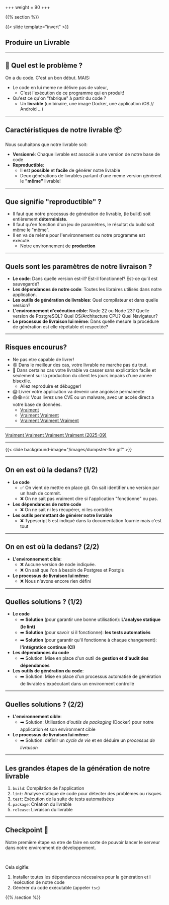 +++
weight = 90
+++

{{% section %}}

{{< slide template="invert" >}}

## Produire un Livrable

---

## 🤔 Quel est le problème ?

On a du code. C'est un bon début. MAIS:

- Le code en lui meme ne délivre pas de valeur,
  - C'est l'exécution de ce programme qui en produit!
- Qu'est ce qu'on "fabrique" à partir du code ?
  - Un **livrable** (un binaire, une image Docker, une application iOS // Android ...)

---

## Caractéristiques de notre livrable 📦

Nous souhaitons que notre livrable soit:

- **Versionné**: Chaque livrable est associé a une version de notre base de code
- **Reproductible**:
  - Il est **possible** et **facile** de générer notre livrable
  - Deux générations de livrables partant d'une meme version génèrent le **"même"** livrable!

---

## Que signifie "reproductible" ?

- Il faut que notre processus de génération de livrable, (le build) soit entièrement **déterministe**.
- Il faut qu'en fonction d'un jeu de paramètres, le résultat du build soit même le "même".
- Il en va de même pour l'environnement ou notre programme est exécuté.
  - Notre environnement de **production**

---

## Quels sont les paramètres de notre livraison ?

- **Le code**: Dans quelle version est-il? Est-il fonctionnel? Est-ce qu'il est sauvegardé?
- **Les dépendances de notre code**: Toutes les libraires utilisés dans notre application.
- **Les outils de génération de livrables**: Quel compilateur et dans quelle version?
- **L'environnement d'exécution cible**: Node 22 ou Node 23? Quelle version de PostgreSQL? Quel OS/Architecture CPU? Quel Navigateur?
- **Le processus de livraison lui même**: Dans quelle mesure la procédure de génération est elle répétable et respectée?

---

## Risques encourus?

- Ne pas etre capable de livrer!
- 😡 Dans le meilleur des cas, votre livrable ne marche pas du tout.
- 🤡 Dans certains cas votre livrable va casser sans explication facile et seulement sur la production du client les jours impairs d'une année bisextile.
  - Allez reproduire et débugger!
- 😱 Livrer votre application va devenir une angoisse permanente
- 😱😭🔥☠️ Vous livrez une CVE ou un malware, avec un accès direct a votre base de données.
  - [Vraiment](https://jfrog.com/blog/malware-civil-war-malicious-npm-packages-targeting-malware-authors)
  - [Vraiment Vraiment](https://www.theregister.com/2023/01/04/pypi_pytorch_dependency_attack)
  - [Vraiment Vraiment Vraiment](https://nvd.nist.gov/vuln/detail/CVE-2021-44228)

---

[Vraiment Vraiment Vraiment Vraiment (2025-09)](https://xeiaso.net/notes/2025/we-dodged-a-bullet/)

---

{{< slide background-image="/images/dumpster-fire.gif" >}}

---

## On en est où la dedans? (1/2)

- **Le code**
  - ✅ On vient de mettre en place git. On sait identifier une version par un hash de commit.
  - ❌ On ne sait pas vraiment dire si l'application "fonctionne" ou pas.
- **Les dépendances de notre code**
  - ❌ On ne sait ni les récupérer, ni les contrôler.
- **Les outils permettant de générer notre livrable**
  - ❌ Typescript 5 est indiqué dans la documentation fournie mais c'est tout

---

## On en est où la dedans? (2/2)

- **L'environnement cible**:
  - ❌ Aucune version de node indiquée.
  - ❌ On sait que l'on à besoin de Postgres et Postgis
- **Le processus de livraison lui même**:
  - ❌ Nous n'avons encore rien défini

---

## Quelles solutions ? (1/2)

- **Le code**
  - ➡️  **Solution** (pour garantir une bonne utilisation): **L'analyse statique (le lint)**
  - ➡️  **Solution** (pour savoir si il fonctionne): **les tests automatisés**
  - ➡️  **Solution** (pour garantir qu'il fonctionne à chaque changement): **l'intégration continue (CI)**
- **Les dépendances du code**
  - ➡️  Solution: Mise en place d'un outil de **gestion et d'audit des dépendances**
- **Les outils de génération du code**:
  - ➡️  Solution: Mise en place d'un processus automatisé de génération de livrable s'expécutant dans un environment controllé

---

## Quelles solutions ? (2/2)

- **L'environnement cible**:
  -  ➡️  Solution: Utilisation *d'outils de packaging* (Docker) pour notre application et son environment cible
- **Le processus de livraison lui même**:
  - ➡️  Solution: définir un *cycle de vie* et en déduire un *processus de livraison*

---

## Les grandes étapes de la génération de notre livrable

1. `build`: Compilation de l'application
2. `lint`: Analyse statique de code pour détecter des problèmes ou risques
3. `test`: Exécution de la suite de tests automatisées
4. `package`: Création du livrable
5. `release`: Livraison du livrable

---

## Checkpoint 🎯

Notre première étape va etre de faire en sorte de pouvoir lancer le serveur dans notre environment de développement.

<br/>

Cela sigifie:

1. Installer toutes les dépendances nécesaires pour la génération et l´exécution de notre code
2. Générer du code exécutable (appeler `tsc`)

{{% /section %}}
